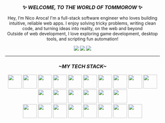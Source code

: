 <h3 align="center" style="italic"> ✨ <em>WELCOME, TO THE WORLD OF TOMMOROW</em> ✨ </h3>
<!-- Why do you always say it like that? -->

<p align="center">
      Hey, I’m Nico Aroca! I'm a full-stack software engineer who loves building intuitive, reliable web apps. I enjoy solving tricky problems, writing clean code, and turning ideas into reality, on the web and beyond
      <br/>
      Outside of web development, I love exploring game development, desktop tools, and scripting fun automation!

</p>


<div align="center">

[<img src="https://img.shields.io/badge/LinkedIn-0077B5?style=for-the-badge&logo=linkedin&logoColor=white">](https://www.linkedin.com/in/nicoaroca12/)
[<img src="https://img.shields.io/badge/Portfolio-255E63?style=for-the-badge&logo=About.me&logoColor=white">](https://nicoaroca.dev)
[<img src="https://img.shields.io/badge/Gmail-D14836?style=for-the-badge&logo=gmail&logoColor=white">](mailto:nicoaroca.isworking@gmail.com)

</div>

___

<h3 align="center"><em>~MY TECH STACK~</em></h2>

<p align="center">
  <img height="45" src="https://skillicons.dev/icons?i=javascript" />
  <img height="45" src="https://skillicons.dev/icons?i=typescript" />
  <img height="45" src="https://skillicons.dev/icons?i=css" />
  <img height="45" src="https://skillicons.dev/icons?i=html" />
  <img height="45" src="https://skillicons.dev/icons?i=scss" />
  <img height="45" src="https://skillicons.dev/icons?i=tailwind" />
  <img height="45" src="https://skillicons.dev/icons?i=react" />
  <img height="45" src="https://skillicons.dev/icons?i=nextjs" />
  <img height="45" src="https://skillicons.dev/icons?i=nodejs" />
  <img height="45" src="https://skillicons.dev/icons?i=express" />
  <img height="45" src="https://skillicons.dev/icons?i=postgresql" />
  <img height="45" src="https://skillicons.dev/icons?i=mongodb" />
  <img height="45" src="https://skillicons.dev/icons?i=jest" />
  <img height="45" src="https://skillicons.dev/icons?i=postman" />
  <img height="45" src="https://skillicons.dev/icons?i=net" />
  <img height="45" src="https://skillicons.dev/icons?i=cs" />
  <br/>
  <img height="45" src="https://skillicons.dev/icons?i=cpp" />
  <img height="45" src="https://skillicons.dev/icons?i=c" />
  <img height="45" src="https://skillicons.dev/icons?i=python" />
  <img height="45" src="https://skillicons.dev/icons?i=bash" />
  <img height="45" src="https://skillicons.dev/icons?i=vscodium" />
  <img height="45" src="https://skillicons.dev/icons?i=rider" />
  <img height="45" src="https://skillicons.dev/icons?i=figma" />
  <img height="45" src="https://skillicons.dev/icons?i=linux" />

 
<!--     <img src="https://skillicons.dev/icons?i=javascript,typescript,css,html,scss,tailwind,react,nextjs,nodejs,express,postgresql,mongodb,net,cs" /> 
	<br/>
    <img src="https://skillicons.dev/icons?i=cpp,c,python,bash,vscodium,rider,figma,linux" /> -->
</p>


<!-- <div >
	<code><img width="40" src="https://user-images.githubusercontent.com/25181517/192108372-f71d70ac-7ae6-4c0d-8395-51d8870c2ef0.png" alt="Git" title="Git"/></code>
	<code><img width="40" src="https://user-images.githubusercontent.com/25181517/192158954-f88b5814-d510-4564-b285-dff7d6400dad.png" alt="HTML" title="HTML"/></code>
	<code><img width="40" src="https://user-images.githubusercontent.com/25181517/183898674-75a4a1b1-f960-4ea9-abcb-637170a00a75.png" alt="CSS" title="CSS"/></code>
	<code><img width="40" src="https://user-images.githubusercontent.com/25181517/192158956-48192682-23d5-4bfc-9dfb-6511ade346bc.png" alt="Sass" title="Sass"/></code>
	<code><img width="40" src="https://user-images.githubusercontent.com/25181517/117447155-6a868a00-af3d-11eb-9cfe-245df15c9f3f.png" alt="JavaScript" title="JavaScript"/></code>
	<code><img width="40" src="https://user-images.githubusercontent.com/25181517/183897015-94a058a6-b86e-4e42-a37f-bf92061753e5.png" alt="React" title="React"/></code>
	<code><img width="40" src="https://user-images.githubusercontent.com/25181517/183568594-85e280a7-0d7e-4d1a-9028-c8c2209e073c.png" alt="Node.js" title="Node.js"/></code>
	<code><img width="40" src="https://user-images.githubusercontent.com/25181517/183859966-a3462d8d-1bc7-4880-b353-e2cbed900ed6.png" alt="Express" title="Express"/></code>
	<code><img width="40" src="https://user-images.githubusercontent.com/25181517/192106070-46255bcf-65e6-4c6b-a296-bf8d0d8fb2a7.png" alt="C" title="C"/></code>
	<code><img width="40" src="https://user-images.githubusercontent.com/25181517/192106073-90fffafe-3562-4ff9-a37e-c77a2da0ff58.png" alt="C++" title="C++"/></code>
	<code><img width="40" src="https://user-images.githubusercontent.com/25181517/183423507-c056a6f9-1ba8-4312-a350-19bcbc5a8697.png" alt="Python" title="Python"/></code>
	<code><img width="40" src="https://user-images.githubusercontent.com/25181517/117208740-bfb78400-adf5-11eb-97bb-09072b6bedfc.png" alt="PostgreSQL" title="PostgreSQL"/></code>
	<code><img width="40" src="https://github.com/marwin1991/profile-technology-icons/assets/76662862/2481dc48-be6b-4ebb-9e8c-3b957efe69fa" alt="Linux" title="Linux"/></code>
	<code><img width="40" src="https://user-images.githubusercontent.com/25181517/186884156-e63da389-f3e1-4dca-a6c1-d76e886ba22a.png" alt="Arch Linux" title="Arch Linux"/></code>
</div> -->


<!--
**tailsmster/tailsmster** is a ✨ _special_ ✨ repository because its `README.md` (this file) appears on your GitHub profile.

Here are some ideas to get you started:

- 🔭 I’m currently working on ...
- 🌱 I’m currently learning ...
- 👯 I’m looking to collaborate on ...
- 🤔 I’m looking for help with ...
- 💬 Ask me about ...
- 📫 How to reach me: ...
- 😄 Pronouns: ...
- ⚡ Fun fact: ...
-->
